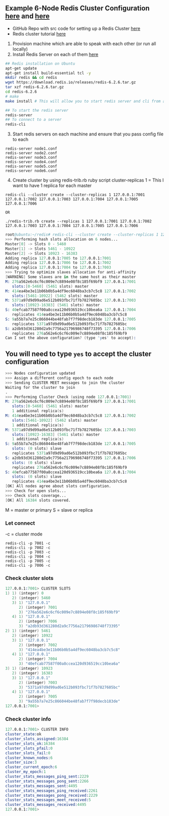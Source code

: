 ## Example 6-Node Redis Cluster Configuration [here](https://www.youtube.com/watch?v=ScsWSeJoq2E) and [here](https://www.youtube.com/watch?v=N8BkmdZzxDg&t=219s)
- GitHub Repo with src code for setting up a Redis Cluster [here](https://github.com/asoorm/redis)
- Redis cluster tutorial [here](https://redis.io/topics/cluster-tutorial)

1. Provision machine which are able to speak with each other (or run all locally)
2. Install Redis Server on each of them [here](https://redis.io/download)

```sh
## Redis installation on Ubuntu
apt-get update
apt-get install build-essential tcl -y
mkdir redis && cd redis
wget https://download.redis.io/releases/redis-6.2.6.tar.gz
tar xzf redis-6.2.6.tar.gz
cd redis-6.2.6
# make
make install # This will allow you to start redis server and cli from anywhere instead of src/redis-server and src/redis-cli

## To start the redis server
redis-server
## To connect to a server
redis-cli
```
3. Start redis servers on each machine and ensure that you pass config file to each

```
redis-server node1.conf
redis-server node2.conf
redis-server node3.conf
redis-server node4.conf
redis-server node5.conf
redis-server node6.conf

```
4. Create cluster by using redis-trib.rb ruby script
cluster-replicas 1 = This I want to have 1 replica for each master

```
redis-cli --cluster create --cluster-replicas 1 127.0.0.1:7001 127.0.0.1:7002 127.0.0.1:7003 127.0.0.1:7004 127.0.0.1:7005 127.0.0.1:7006

OR

./redis-trib.rb create --replicas 1 127.0.0.1:7001 127.0.0.1:7002 127.0.0.1:7003 127.0.0.1:7004 127.0.0.1:7005 127.0.0.1:7006
```
```s
root@ubuntu:~/redis# redis-cli --cluster create --cluster-replicas 1 127.0.0.1:7001 127.0.0.1:7002 127.0.0.1:7003 127.0.0.1:7004 127.0.0.1:7005 127.0.0.1:7006
>>> Performing hash slots allocation on 6 nodes...
Master[0] -> Slots 0 - 5460
Master[1] -> Slots 5461 - 10922
Master[2] -> Slots 10923 - 16383
Adding replica 127.0.0.1:7005 to 127.0.0.1:7001
Adding replica 127.0.0.1:7006 to 127.0.0.1:7002
Adding replica 127.0.0.1:7004 to 127.0.0.1:7003
>>> Trying to optimize slaves allocation for anti-affinity
[WARNING] Some slaves are in the same host as their master
M: 276a562e6c6cf6c009e7c8894e08f8c185f69bf9 127.0.0.1:7001
   slots:[0-5460] (5461 slots) master
M: 414ea4be3e11b06b0b5a4df9ec6048ba3cb7c5c8 127.0.0.1:7002
   slots:[5461-10922] (5462 slots) master
M: 5371a97d9d99ad6e512b093fbc71f7b7827605bc 127.0.0.1:7003
   slots:[10923-16383] (5461 slots) master
S: 40efcab77587f00a8ccea120d936519cc10bea6a 127.0.0.1:7004
   replicates 414ea4be3e11b06b0b5a4df9ec6048ba3cb7c5c8
S: 9a55b7a7e25c866044be48fab7f7f98decb183de 127.0.0.1:7005
   replicates 5371a97d9d99ad6e512b093fbc71f7b7827605bc
S: a2db93d361280d2a9c7756a21796986748f73395 127.0.0.1:7006
   replicates 276a562e6c6cf6c009e7c8894e08f8c185f69bf9
Can I set the above configuration? (type 'yes' to accept):
```

## You will need to type `yes` to accept the cluster configuration

```s
>>> Nodes configuration updated
>>> Assign a different config epoch to each node
>>> Sending CLUSTER MEET messages to join the cluster
Waiting for the cluster to join
.
>>> Performing Cluster Check (using node 127.0.0.1:7001)
M: 276a562e6c6cf6c009e7c8894e08f8c185f69bf9 127.0.0.1:7001
   slots:[0-5460] (5461 slots) master
   1 additional replica(s)
M: 414ea4be3e11b06b0b5a4df9ec6048ba3cb7c5c8 127.0.0.1:7002
   slots:[5461-10922] (5462 slots) master
   1 additional replica(s)
M: 5371a97d9d99ad6e512b093fbc71f7b7827605bc 127.0.0.1:7003
   slots:[10923-16383] (5461 slots) master
   1 additional replica(s)
S: 9a55b7a7e25c866044be48fab7f7f98decb183de 127.0.0.1:7005
   slots: (0 slots) slave
   replicates 5371a97d9d99ad6e512b093fbc71f7b7827605bc
S: a2db93d361280d2a9c7756a21796986748f73395 127.0.0.1:7006
   slots: (0 slots) slave
   replicates 276a562e6c6cf6c009e7c8894e08f8c185f69bf9
S: 40efcab77587f00a8ccea120d936519cc10bea6a 127.0.0.1:7004
   slots: (0 slots) slave
   replicates 414ea4be3e11b06b0b5a4df9ec6048ba3cb7c5c8
[OK] All nodes agree about slots configuration.
>>> Check for open slots...
>>> Check slots coverage...
[OK] All 16384 slots covered.
```
M = master or primary
S = slave or replica

### Let connect 
-c = cluster mode
```
redis-cli -p 7001 -c 
redis-cli -p 7002 -c 
redis-cli -p 7003 -c 
redis-cli -p 7004 -c 
redis-cli -p 7005 -c 
redis-cli -p 7006 -c 
```

### Check cluster slots
```s
127.0.0.1:7001> CLUSTER SLOTS
1) 1) (integer) 0
   2) (integer) 5460
   3) 1) "127.0.0.1"
      2) (integer) 7001
      3) "276a562e6c6cf6c009e7c8894e08f8c185f69bf9"
   4) 1) "127.0.0.1"
      2) (integer) 7006
      3) "a2db93d361280d2a9c7756a21796986748f73395"
2) 1) (integer) 5461
   2) (integer) 10922
   3) 1) "127.0.0.1"
      2) (integer) 7002
      3) "414ea4be3e11b06b0b5a4df9ec6048ba3cb7c5c8"
   4) 1) "127.0.0.1"
      2) (integer) 7004
      3) "40efcab77587f00a8ccea120d936519cc10bea6a"
3) 1) (integer) 10923
   2) (integer) 16383
   3) 1) "127.0.0.1"
      2) (integer) 7003
      3) "5371a97d9d99ad6e512b093fbc71f7b7827605bc"
   4) 1) "127.0.0.1"
      2) (integer) 7005
      3) "9a55b7a7e25c866044be48fab7f7f98decb183de"
127.0.0.1:7001> 
```

### Check cluster info
```s
127.0.0.1:7001> CLUSTER INFO
cluster_state:ok
cluster_slots_assigned:16384
cluster_slots_ok:16384
cluster_slots_pfail:0
cluster_slots_fail:0
cluster_known_nodes:6
cluster_size:3
cluster_current_epoch:6
cluster_my_epoch:1
cluster_stats_messages_ping_sent:2229
cluster_stats_messages_pong_sent:2266
cluster_stats_messages_sent:4495
cluster_stats_messages_ping_received:2261
cluster_stats_messages_pong_received:2229
cluster_stats_messages_meet_received:5
cluster_stats_messages_received:4495
127.0.0.1:7001> 
```